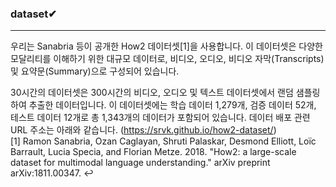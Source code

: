 ### dataset✔

---

우리는 Sanabria 등이 공개한 How2 데이터셋[1]을 사용합니다. 이 데이터셋은 다양한 모달리티를 이해하기 위한 대규모 데이터로, 비디오, 오디오, 비디오 자막(Transcripts) 및 요약문(Summary)으로 구성되어 있습니다.

30시간의 데이터셋은 300시간의 비디오, 오디오 및 텍스트 데이터셋에서 랜덤 샘플링하여 추출한 데이터입니다. 이 데이터셋에는 학습 데이터 1,279개, 검증 데이터 52개, 테스트 데이터 12개로 총 1,343개의 데이터가 포함되어 있습니다. 데이터 배포 관련 URL 주소는 아래와 같습니다.
(https://srvk.github.io/how2-dataset/)
<br/>
[1] Ramon Sanabria, Ozan Caglayan, Shruti Palaskar, Desmond Elliott, Loïc Barrault, Lucia Specia, and Florian Metze. 2018. "How2: a large-scale dataset for multimodal language understanding." arXiv preprint arXiv:1811.00347. ↩

